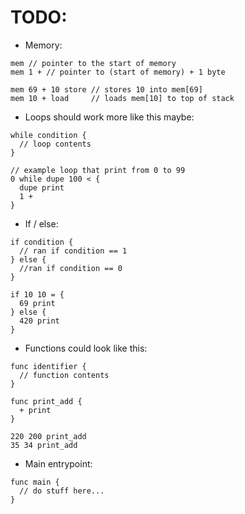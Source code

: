 # TODO:

- Memory:
```
mem // pointer to the start of memory
mem 1 + // pointer to (start of memory) + 1 byte

mem 69 + 10 store // stores 10 into mem[69]
mem 10 + load     // loads mem[10] to top of stack
```

- Loops should work more like this maybe:
```
while condition {
  // loop contents
}

// example loop that print from 0 to 99
0 while dupe 100 < {
  dupe print
  1 +
}
```

- If / else:
```
if condition {
  // ran if condition == 1
} else {
  //ran if condition == 0
}

if 10 10 = {
  69 print
} else {
  420 print
}
```

- Functions could look like this:
```
func identifier {
  // function contents
}

func print_add {
  + print
}

220 200 print_add
35 34 print_add
```

- Main entrypoint:
```
func main {
  // do stuff here...
}
```
